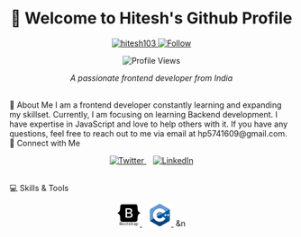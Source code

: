 <h1 align="center">🚀 Welcome to Hitesh's Github Profile</h1>
<p align="center">
  <a href="https://github.com/hitesh103">
    <img src="https://img.shields.io/badge/Github-hitesh103-0e75b6?logo=github&style=flat" alt="hitesh103">
  </a>
  <a href="https://twitter.com/hiteshh100">
    <img src="https://img.shields.io/twitter/follow/hiteshh100?label=Follow&logo=twitter&style=flat" alt="Follow">
  </a>
</p>
<p align="center">
  <img src="https://komarev.com/ghpvc/?username=hitesh103&label=Profile%20views&color=0e75b6&style=flat" alt="Profile Views">
</p>
<p align="center">
  <em>A passionate frontend developer from India</em>
</p>
<br>
🔭 About Me
I am a frontend developer constantly learning and expanding my skillset. Currently, I am focusing on learning Backend development. I have expertise in JavaScript and love to help others with it. If you have any questions, feel free to reach out to me via email at hp5741609@gmail.com.

<br>
💬 Connect with Me
<p align="center">
  <a href="https://twitter.com/hiteshh100" target="_blank">
    <img src="https://raw.githubusercontent.com/rahuldkjain/github-profile-readme-generator/master/src/images/icons/Social/twitter.svg" alt="Twitter" height="30" width="30">
  </a>
  &nbsp;&nbsp;
  <a href="https://linkedin.com/in/hitesh-prajapati-93b4211b8" target="_blank">
    <img src="https://raw.githubusercontent.com/rahuldkjain/github-profile-readme-generator/master/src/images/icons/Social/linked-in-alt.svg" alt="LinkedIn" height="30" width="30">
  </a>
</p>
<br>
💻 Skills & Tools
<p align="center">
  <a href="https://getbootstrap.com" target="_blank" rel="noreferrer">
    <img src="https://raw.githubusercontent.com/devicons/devicon/master/icons/bootstrap/bootstrap-plain-wordmark.svg" alt="Bootstrap" width="40" height="40">
  </a>
  &nbsp;&nbsp;
  <a href="https://www.w3schools.com/cpp/" target="_blank" rel="noreferrer">
    <img src="https://raw.githubusercontent.com/devicons/devicon/master/icons/cplusplus/cplusplus-original.svg" alt="C++" width="40" height="40">
  </a>
  &nbsp;&n



